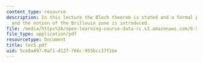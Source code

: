 ```yaml
---
content_type: resource
description: In this lecture the Bloch theorem is stated and a formal proof is given
  and the notion of the Brillouin zone is introduced.
file: /media/https%3A/open-learning-course-data-rc.s3.amazonaws.com/8-511-theory-of-solids-i-fall-2004/5ce8a4970af1d127766c955bcc37f1be_lec5.pdf
file_type: application/pdf
resourcetype: Document
title: lec5.pdf
uid: 5ce8a497-0af1-d127-766c-955bcc37f1be
---
```

